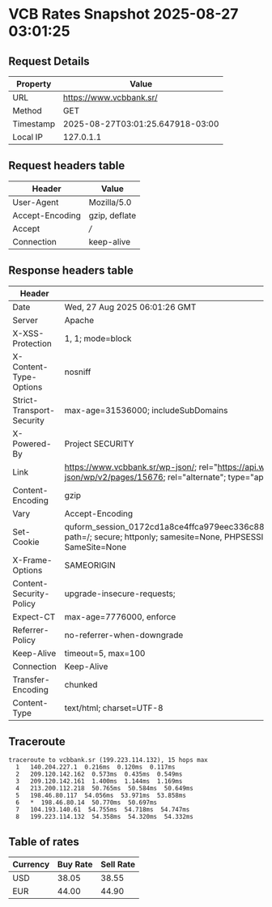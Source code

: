 # VCB Rates Snapshot 2025-08-27 03:01:25
## Request Details

| Property | Value |
|----------|-------|
| URL | https://www.vcbbank.sr/ |
| Method | GET |
| Timestamp | 2025-08-27T03:01:25.647918-03:00 |
| Local IP | 127.0.1.1 |
    
## Request headers table

| Header | Value |
|--------|-------|
| User-Agent | Mozilla/5.0 |
| Accept-Encoding | gzip, deflate |
| Accept | */* |
| Connection | keep-alive |

    
## Response headers table
| Header | Value |
|--------|-------|
| Date | Wed, 27 Aug 2025 06:01:26 GMT |
| Server | Apache |
| X-XSS-Protection | 1, 1; mode=block |
| X-Content-Type-Options | nosniff |
| Strict-Transport-Security | max-age=31536000; includeSubDomains |
| X-Powered-By | Project SECURITY |
| Link | <https://www.vcbbank.sr/wp-json/>; rel="https://api.w.org/", <https://www.vcbbank.sr/wp-json/wp/v2/pages/15676>; rel="alternate"; type="application/json", <https://www.vcbbank.sr/>; rel=shortlink |
| Content-Encoding | gzip |
| Vary | Accept-Encoding |
| Set-Cookie | quform_session_0172cd1a8ce4ffca979eec336c8836d5=GyeEMbEAzShmyuPSF4hOrWy8hiKA8LMwmsLxcvdR; path=/; secure; httponly; samesite=None, PHPSESSID=f1ab8f7333068ca7d45fb3a5a5f18e34; path=/; secure; SameSite=None |
| X-Frame-Options | SAMEORIGIN |
| Content-Security-Policy | upgrade-insecure-requests; |
| Expect-CT | max-age=7776000, enforce |
| Referrer-Policy | no-referrer-when-downgrade |
| Keep-Alive | timeout=5, max=100 |
| Connection | Keep-Alive |
| Transfer-Encoding | chunked |
| Content-Type | text/html; charset=UTF-8 |

## Traceroute 

```
traceroute to vcbbank.sr (199.223.114.132), 15 hops max
  1   140.204.227.1  0.216ms  0.120ms  0.117ms 
  2   209.120.142.162  0.573ms  0.435ms  0.549ms 
  3   209.120.142.161  1.400ms  1.144ms  1.169ms 
  4   213.200.112.218  50.765ms  50.584ms  50.649ms 
  5   198.46.80.117  54.056ms  53.971ms  53.858ms 
  6   *  198.46.80.14  50.770ms  50.697ms 
  7   104.193.140.61  54.755ms  54.718ms  54.747ms 
  8   199.223.114.132  54.358ms  54.320ms  54.332ms 

```


## Table of rates

| Currency | Buy Rate | Sell Rate |
|----------|----------|-----------|
| USD | 38.05 | 38.55 |
| EUR | 44.00 | 44.90 |
